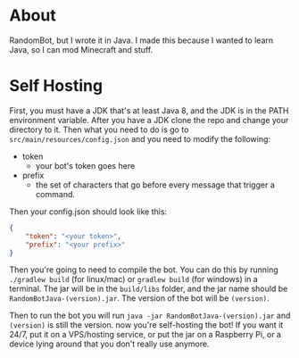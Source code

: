 # About
RandomBot, but I wrote it in Java. I made this because I wanted to learn Java, so I can mod Minecraft and stuff.

# Self Hosting
First, you must have a JDK that's at least Java 8, and the JDK is in the PATH environment variable. After you have a JDK clone the repo and change your directory to it. Then what you need to do is go to `src/main/resources/config.json` and you need to modify the following:
- token
    - your bot's token goes here
- prefix
    - the set of characters that go before every message that trigger a command.


Then your config.json should look like this:
```json
{
    "token": "<your token>",
    "prefix": "<your prefix>"
}
```

Then you're going to need to compile the bot. You can do this by running `./gradlew build` (for linux/mac) or `gradlew build` (for windows) in a terminal. The jar will be in the `build/libs` folder, and the jar name should be `RandomBotJava-(version).jar`. The version of the bot will be `(version)`.

Then to run the bot you will run `java -jar RandomBotJava-(version).jar` and `(version)` is still the version. now you're self-hosting the bot! If you want it 24/7, put it on a VPS/hosting service, or put the jar on a Raspberry Pi, or a device lying around that you don't really use anymore.
